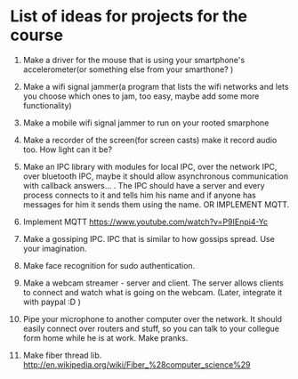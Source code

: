 
# List of ideas for projects for the course

1. Make a driver for the mouse that is using your smartphone's accelerometer(or something else from your smarthone? )

2. Make a wifi signal jammer(a program that lists the wifi networks and lets you choose which ones to jam, too easy, maybe add some more functionality)

3. Make a mobile wifi signal jammer to run on your rooted smarphone

4. Make a recorder of the screen(for screen casts) make it record audio too. How light can it be?

5. Make an IPC library with modules for local IPC, over the network IPC, over bluetooth IPC, maybe it should allow asynchronous communication with callback answers... . The IPC should have a server and every process connects to it and tells him his name and if anyone has messages for him it sends them using the name. OR IMPLEMENT MQTT. 

6. Implement MQTT https://www.youtube.com/watch?v=P9IEnpi4-Yc

7. Make a gossiping IPC. IPC that is similar to how gossips spread. Use your imagination. 

8. Make face recognition for sudo authentication.

9. Make a webcam streamer - server and client. The server allows clients to connect and watch what is going on the webcam. (Later, integrate it with paypal :D )

10. Pipe your microphone to another computer over the network. It should easily connect over routers and stuff, so you can talk to your collegue form home while he is at work. Make pranks.

11. Make fiber thread lib.  http://en.wikipedia.org/wiki/Fiber_%28computer_science%29
